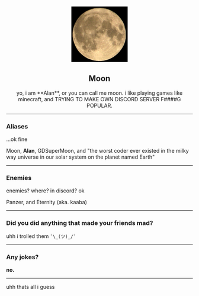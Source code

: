 <p align="center">
  <img src="/moon.jpg" height="150px"></img>
</p>
<h2 style="text-align: center;">Moon</h2>

<p style="text-align: center;">yo, i am **Alan**, or you can call me moon. i like playing games like minecraft, and TRYING TO MAKE OWN DISCORD SERVER F####G POPULAR.</p>

<hr />

### Aliases
...ok fine
      
Moon, **Alan**, GDSuperMoon, and "the worst coder ever existed in the milky way universe in our solar system on the planet named Earth"

<hr />
      
### Enemies
enemies? where?
in discord? ok
      
Panzer, and Eternity (aka. kaaba)

<hr />
      
### Did you did anything that made your friends mad?
uhh i trolled them `¯\_(ツ)_/¯`

<hr />
      
### Any jokes?
**no.**

<hr />

uhh thats all i guess
